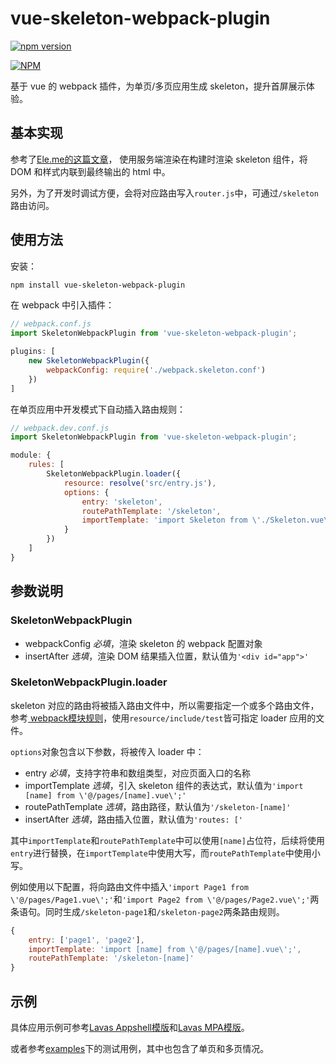 vue-skeleton-webpack-plugin
===================

[![npm version](https://badge.fury.io/js/vue-skeleton-webpack-plugin.svg)](https://badge.fury.io/js/vue-skeleton-webpack-plugin)

[![NPM](https://nodei.co/npm/vue-skeleton-webpack-plugin.png?downloads=true&downloadRank=true&stars=true)](https://nodei.co/npm/vue-skeleton-webpack-plugin/)

基于 vue 的 webpack 插件，为单页/多页应用生成 skeleton，提升首屏展示体验。

## 基本实现

参考了[Ele.me的这篇文章](https://medium.com/elemefe/upgrading-ele-me-to-progressive-web-app-2a446832e509)，
使用服务端渲染在构建时渲染 skeleton 组件，将 DOM 和样式内联到最终输出的 html 中。

另外，为了开发时调试方便，会将对应路由写入`router.js`中，可通过`/skeleton`路由访问。

## 使用方法

安装：
```bash
npm install vue-skeleton-webpack-plugin
```

在 webpack 中引入插件：
```js
// webpack.conf.js
import SkeletonWebpackPlugin from 'vue-skeleton-webpack-plugin';

plugins: [
    new SkeletonWebpackPlugin({
        webpackConfig: require('./webpack.skeleton.conf')
    })
]
```

在单页应用中开发模式下自动插入路由规则：
```js
// webpack.dev.conf.js
import SkeletonWebpackPlugin from 'vue-skeleton-webpack-plugin';

module: {
    rules: [
        SkeletonWebpackPlugin.loader({
            resource: resolve('src/entry.js'),
            options: {
                entry: 'skeleton',
                routePathTemplate: '/skeleton',
                importTemplate: 'import Skeleton from \'./Skeleton.vue\';'
            }
        })
    ]
}
```

## 参数说明

### SkeletonWebpackPlugin

- webpackConfig *必填*，渲染 skeleton 的 webpack 配置对象
- insertAfter *选填*，渲染 DOM 结果插入位置，默认值为`'<div id="app">'`

### SkeletonWebpackPlugin.loader

skeleton 对应的路由将被插入路由文件中，所以需要指定一个或多个路由文件，
参考[ webpack模块规则](https://doc.webpack-china.org/configuration/module/#rule)，使用`resource/include/test`皆可指定 loader 应用的文件。

`options`对象包含以下参数，将被传入 loader 中：
- entry *必填*，支持字符串和数组类型，对应页面入口的名称
- importTemplate *选填*，引入 skeleton 组件的表达式，默认值为`'import [name] from \'@/pages/[name].vue\';'`
- routePathTemplate *选填*，路由路径，默认值为`'/skeleton-[name]'`
- insertAfter *选填*，路由插入位置，默认值为`'routes: ['`

其中`importTemplate`和`routePathTemplate`中可以使用`[name]`占位符，后续将使用`entry`进行替换，在`importTemplate`中使用大写，而`routePathTemplate`中使用小写。

例如使用以下配置，将向路由文件中插入`'import Page1 from \'@/pages/Page1.vue\';'`和`'import Page2 from \'@/pages/Page2.vue\';'`两条语句。同时生成`/skeleton-page1`和`/skeleton-page2`两条路由规则。
```js
{
    entry: ['page1', 'page2'],
    importTemplate: 'import [name] from \'@/pages/[name].vue\';',
    routePathTemplate: '/skeleton-[name]'
}
```

## 示例

具体应用示例可参考[Lavas Appshell模版](https://github.com/lavas-project/lavas-template-vue-appshell)和[Lavas MPA模版](https://github.com/lavas-project/lavas-template-vue-mpa)。

或者参考[examples](https://github.com/lavas-project/vue-skeleton-webpack-plugin/tree/master/examples)下的测试用例，其中也包含了单页和多页情况。

